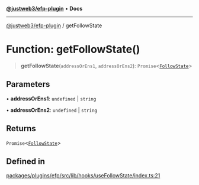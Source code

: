 [**@justweb3/efp-plugin**](../README.md) • **Docs**

***

[@justweb3/efp-plugin](../globals.md) / getFollowState

# Function: getFollowState()

> **getFollowState**(`addressOrEns1`, `addressOrEns2`): `Promise`\<[`FollowState`](../interfaces/FollowState.md)\>

## Parameters

• **addressOrEns1**: `undefined` \| `string`

• **addressOrEns2**: `undefined` \| `string`

## Returns

`Promise`\<[`FollowState`](../interfaces/FollowState.md)\>

## Defined in

[packages/plugins/efp/src/lib/hooks/useFollowState/index.ts:21](https://github.com/JustaName-id/JustaName-sdk/blob/dc845c10af242e3ca87d95ef392516ac0bfa8b95/packages/plugins/efp/src/lib/hooks/useFollowState/index.ts#L21)
